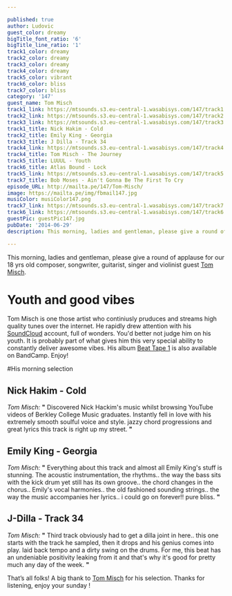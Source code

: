 ```yaml
---

published: true
author: Ludovic
guest_color: dreamy
bigTitle_font_ratio: '6'
bigTitle_line_ratio: '1'
track1_color: dreamy
track2_color: dreamy
track3_color: dreamy
track4_color: dreamy
track5_color: vibrant
track6_color: bliss
track7_color: bliss
category: '147'
guest_name: Tom Misch
track1_link: https://mtsounds.s3.eu-central-1.wasabisys.com/147/track1.mp3
track2_link: https://mtsounds.s3.eu-central-1.wasabisys.com/147/track2.mp3
track3_link: https://mtsounds.s3.eu-central-1.wasabisys.com/147/track3.mp3
track1_title: Nick Hakim - Cold
track2_title: Emily King - Georgia
track3_title: J Dilla - Track 34
track4_link: https://mtsounds.s3.eu-central-1.wasabisys.com/147/track4.mp3
track4_title: Tom Misch - The Journey
track5_title: LUUUL - Youth
track6_title: Atlas Bound - Lock
track5_link: https://mtsounds.s3.eu-central-1.wasabisys.com/147/track5.mp3
track7_title: Bob Moses - Ain't Gonna Be The First To Cry
episode_URL: http://mailta.pe/147/Tom-Misch/
image: https://mailta.pe/img/fbmail147.jpg
musiColor: musiColor147.png
track7_link: https://mtsounds.s3.eu-central-1.wasabisys.com/147/track7.mp3
track6_link: https://mtsounds.s3.eu-central-1.wasabisys.com/147/track6.mp3
guestPic: guestPic147.jpg
pubDate: '2014-06-29'
description: This morning, ladies and gentleman, please give a round of applause for our 18 yrs old composer, songwriter, guitarist, singer and violinist guest Tom Misch.

---
```


This morning, ladies and gentleman, please give a round of applause for our 18 yrs old composer, songwriter, guitarist, singer and violinist guest [Tom Misch](https://soundcloud.com/tom-misch "Tom Misch Soundcloud").

# Youth and good vibes

Tom Misch is one those artist who continiusly pruduces and streams high quality tunes over the internet. He rapidly drew attention with his [SoundCloud](https://soundcloud.com/tom-misch "Tom Misch Soundcloud") account, full of wonders. You'd better not judge him on his youth. It is probably part of what gives him this very special ability to constantly deliver awesome vibes. His album [Beat Tape 1](http://tommisch1.bandcamp.com/album/beat-tape-1 "Tom Misch Bandcamp") is also available on BandCamp. Enjoy!

#His morning selection

## Nick Hakim - Cold
_Tom Misch:_ **"** Discovered Nick Hackim's music whilst browsing YouTube videos of Berkley College Music graduates. Instantly fell in love with his extremely smooth soulful voice and style. jazzy chord progressions and great lyrics this track is right up my street. **"** 

## Emily King - Georgia
_Tom Misch:_ **"** Everything about this track and almost all Emily King's stuff is stunning. The acoustic instrumentation, the rhythms.. the way the bass sits with the kick drum yet still has its own groove.. the chord changes in the chorus.. Emily's vocal harmonies.. the old fashioned sounding strings.. the way the music accompanies her lyrics.. i could go on forever!! pure bliss. **"** 

## J-Dilla - Track 34
_Tom Misch:_ **"** Third track obviously had to get a dilla joint in here.. this one starts with the track he sampled, then it drops and his genius comes into play. laid back tempo and a dirty swing on the drums. For me, this beat has an undeniable positivity leaking from it and that's why it's good for pretty much any day of the week. **"** 


That’s all folks! A big thank to [Tom Misch](https://soundcloud.com/tom-misch "Tom Misch Soundcloud") for his selection. Thanks for listening, enjoy your sunday !
